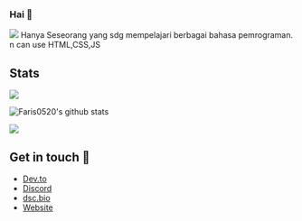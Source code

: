 ### Hai 🗿
[![](https://tenor.com/bALSA.gif)](https://github.com/Faris0520)
Hanya Seseorang yang sdg mempelajari berbagai bahasa pemrograman.
n can use HTML,CSS,JS
<!--
Hello There 🗿
-->
## Stats
![](https://komarev.com/ghpvc/?username=Faris0520&label=Pengunjung)

![Faris0520's github stats](https://github-readme-stats.vercel.app/api?username=faris0520&show_icons=true&theme=radical)


<a href="https://myanimelist.net/profile/Faris0520">
<img src="https://malsignature.com/?/view?username=Faris0520&style=normal"></a>

## Get in touch 🤳
 - [Dev.to](https://dev.to/faris0520)
 - [Discord](https://discord.com/users/695817459206324265)
 - [dsc.bio](https://dsc.bio/farisdaffa)
 - [Website](https://bit.ly/faris0520w)
<!--
## Discord
[![FarisDaffa Discord](https://cdn.discordapp.com/attachments/817641073874305044/833639453725032488/1618825477362.jpg)](https://discord.com/users/695817459206324265)
-->
